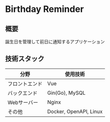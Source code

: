 # Birthday Reminder

## 概要
誕生日を管理して前日に通知するアプリケーション

## 技術スタック
| 分野 | 使用技術 |
| ---- | ---- |
| フロントエンド | Vue |
| バックエンド | Gin(Go), MySQL |
| Webサーバー | Nginx |
| その他 | Docker, OpenAPI, Linux |
